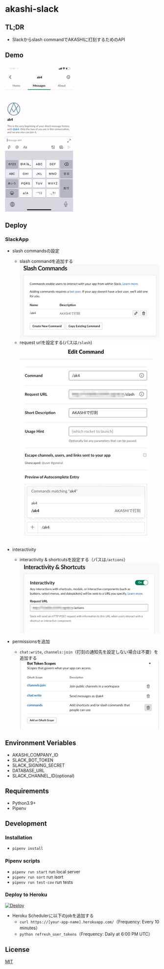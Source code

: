 akashi-slack
====

## TL;DR

- Slackからslash commandでAKASHIに打刻するためのAPI

## Demo

![demo](statics/demo.gif)

## Deploy

### SlackApp

- slash commandsの設定
  - slash commandを追加する
  ![slach command 1](statics/slash_commands_1.png)
  - request urlを設定する(パスは`/slash`)
  ![slash command 2](statics/slash_commands_2.png)

- interactivity
  - interactivity & shortcutsを設定する（パスは`/actions`）
  ![interactivity](statics/interactivity.png)

- permissionsを追加
  - `chat:write`, `channels:join`（打刻の通知先を設定しない場合は不要）を追加する
  ![bot user scopes](statics/bot_user_scopes.png)

## Environment Veriables

- AKASHI_COMPANY_ID
- SLACK_BOT_TOKEN
- SLACK_SIGNING_SECRET
- DATABASE_URL
- SLACK_CHANNEL_ID(optional)

## Requirements

- Python3.9+
- Pipenv

## Development

### Installation

- `pipenv install`

### Pipenv scripts

- `pipenv run start`
  run local server
- `pipenv run sort`
  run isort
- `pipenv run test-cov`
  run tests

### Deploy to Heroku

[![Deploy](https://www.herokucdn.com/deploy/button.svg)](https://heroku.com/deploy)

- Heroku Schedulerに以下のjobを追加する
  - `curl https://[your-app-name].herokuapp.com/`（Frequency: Every 10 minutes）
  - `python refresh_user_tokens`（Frequency: Daily at 6:00 PM UTC）


## License

[MIT](LICENSE)
